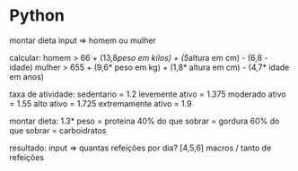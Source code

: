 # Python
montar dieta
input => homem ou mulher

calcular:
homem > 66 + (13,8*peso em kilos) + (5*altura em cm) - (6,8 - idade) 
mulher > 655 + (9,6* peso em kg) + (1,8* altura em cm) - (4,7* idade em anos) 

taxa de atividade:
sedentario = 1.2
levemente ativo = 1.375
moderado ativo = 1.55
alto ativo = 1.725
extremamente ativo = 1.9

montar dieta:
1.3* peso = proteina
40% do que sobrar = gordura
60% do que sobrar = carboidratos

resultado:
input => quantas refeições por dia? [4,5,6]
macros / tanto de refeições
